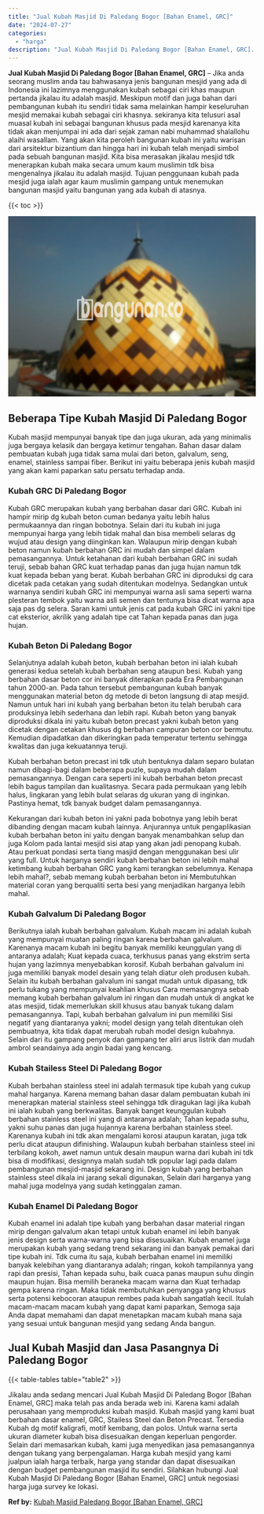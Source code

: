```yaml
---
title: "Jual Kubah Masjid Di Paledang Bogor [Bahan Enamel, GRC]"
date: "2024-07-27"
categories: 
  - "harga"
description: "Jual Kubah Masjid Di Paledang Bogor [Bahan Enamel, GRC]. Jikalau anda sedang mencari Jual Kubah Masjid Di Paledang Bogor [Bahan Enamel, GRC] maka telah pas..."
---
```


**Jual Kubah Masjid Di Paledang Bogor \[Bahan Enamel, GRC\]** – Jika anda seorang muslim anda tau bahwasanya jenis bangunan mesjid yang ada di Indonesia ini lazimnya menggunakan kubah sebagai ciri khas maupun pertanda jikalau itu adalah masjid. Meskipun motif dan juga bahan dari pembangunan kubah itu sendiri tidak sama melainkan hampir keseluruhan mesjid memakai kubah sebagai ciri khasnya. sekiranya kita telusuri asal muasal kubah ini sebagai bangunan khusus pada mesjid karenanya kita tidak akan menjumpai ini ada dari sejak zaman nabi muhammad shalallohu alaihi wasallam. Yang akan kita peroleh bangunan kubah ini yaitu warisan dari arsitektur bizantium dan hingga hari ini kubah telah menjadi simbol pada sebuah bangunan masjid. Kita bisa merasakan jikalau mesjid tdk menerapkan kubah maka secara umum kaum muslimin tdk bisa mengenalnya jikalau itu adalah masjid. Tujuan penggunaan kubah pada mesjid juga ialah agar kaum muslimin gampang untuk menemukan bangunan masjid yaitu bangunan yang ada kubah di atasnya.

{{< toc >}}

![Jual Kubah Masjid Di Paledang Bogor [Bahan Enamel, GRC]](/images/jual-kubah-masjid-37.png)

## Beberapa Tipe Kubah Masjid Di Paledang Bogor

Kubah masjid mempunyai banyak tipe dan juga ukuran, ada yang minimalis juga bergaya kelasik dan bergaya ketimur tengahan. Bahan dasar dalam pembuatan kubah juga tidak sama mulai dari beton, galvalum, seng, enamel, stainless sampai fiber. Berikut ini yaitu beberapa jenis kubah masjid yang akan kami paparkan satu persatu terhadap anda.

### Kubah GRC Di Paledang Bogor

Kubah GRC merupakan kubah yang berbahan dasar dari GRC. Kubah ini hampir mirip dg kubah beton cuman bedanya yaitu lebih halus permukaannya dan ringan bobotnya. Selain dari itu kubah ini juga mempunyai harga yang lebih tidak mahal dan bisa membeli selaras dg wujud atau design yang diinginkan kan. Walaupun mirip dengan kubah beton namun kubah berbahan GRC ini mudah dan simpel dalam pemasangannya. Untuk ketahanan dari kubah berbahan GRC ini sudah teruji, sebab bahan GRC kuat terhadap panas dan juga hujan namun tdk kuat kepada beban yang berat. Kubah berbahan GRC ini diproduksi dg cara dicetak pada cetakan yang sudah ditentukan modelnya. Sedangkan untuk warnanya sendiri kubah GRC ini mempunyai warna asli sama seperti warna plesteran tembok yaitu warna asli semen dan tentunya bisa dicat warna apa saja pas dg selera. Saran kami untuk jenis cat pada kubah GRC ini yakni tipe cat eksterior, akrilik yang adalah tipe cat Tahan kepada panas dan juga hujan.

### Kubah Beton Di Paledang Bogor

Selanjutnya adalah kubah beton, kubah berbahan beton ini ialah kubah generasi kedua setelah kubah berbahan seng ataupun besi. Kubah yang berbahan dasar beton cor ini banyak diterapkan pada Era Pembangunan tahun 2000-an. Pada tahun tersebut pembangunan kubah banyak menggunakan material beton dg metode di beton langsung di atap mesjid. Namun untuk hari ini kubah yang berbahan beton itu telah berubah cara produksinya lebih sederhana dan lebih rapi. Kubah beton yang banyak diproduksi dikala ini yaitu kubah beton precast yakni kubah beton yang dicetak dengan cetakan khusus dg berbahan campuran beton cor bermutu. Kemudian dipadatkan dan dikeringkan pada temperatur tertentu sehingga kwalitas dan juga kekuatannya teruji.

Kubah berbahan beton precast ini tdk utuh bentuknya dalam separo bulatan namun dibagi-bagi dalam beberapa puzle, supaya mudah dalam pemasangannya. Dengan cara seperti ini kubah berbahan beton precast lebih bagus tampilan dan kualitasnya. Secara pada permukaan yang lebih halus, lingkaran yang lebih bulat selaras dg ukuran yang di inginkan. Pastinya hemat, tdk banyak budget dalam pemasangannya.

Kekurangan dari kubah beton ini yakni pada bobotnya yang lebih berat dibanding dengan macam kubah lainnya. Anjurannya untuk pengaplikasian kubah berbahan beton ini yaitu dengan banyak menambahkan selup dan juga Kolom pada lantai mesjid sisi atap yang akan jadi penopang kubah. Atau perkuat pondasi serta tiang masjid dengan menggunakan besi ulir yang full. Untuk harganya sendiri kubah berbahan beton ini lebih mahal ketimbang kubah berbahan GRC yang kami terangkan sebelumnya. Kenapa lebih mahal?, sebab memang kubah berbahan beton ini Membutuhkan material coran yang berqualiti serta besi yang menjadikan harganya lebih mahal.

### Kubah Galvalum Di Paledang Bogor

Berikutnya ialah kubah berbahan galvalum. Kubah macam ini adalah kubah yang mempunyai muatan paling ringan karena berbahan galvalum. Karenanya macam kubah ini begitu banyak memiliki keunggulan yang di antaranya adalah; Kuat kepada cuaca, terkhusus panas yang ekstrim serta hujan yang lazimnya menyebabkan korosif. Kubah berbahan galvalum ini juga memiliki banyak model desain yang telah diatur oleh produsen kubah. Selain itu kubah berbahan galvalum ini sangat mudah untuk dipasang, tdk perlu tukang yang mempunyai keahlian khusus Cara memasangnya sebab memang kubah berbahan galvalum ini ringan dan mudah untuk di angkat ke atas mesjid, tidak memerlukan skill khusus atau banyak tukang dalam pemasangannya. Tapi, kubah berbahan galvalum ini pun memiliki Sisi negatif yang diantaranya yakni; model design yang telah ditentukan oleh pembuatnya, kita tidak dapat merubah rubah model design kubahnya. Selain dari itu gampang penyok dan gampang ter aliri arus listrik dan mudah ambrol seandainya ada angin badai yang kencang.

### Kubah Stailess Steel Di Paledang Bogor

Kubah berbahan stainless steel ini adalah termasuk tipe kubah yang cukup mahal harganya. Karena memang bahan dasar dalam pembuatan kubah ini menerapkan material stainless steel sehingga tdk diragukan lagi jika kubah ini ialah kubah yang berkwalitas. Banyak banget keunggulan kubah berbahan stainless steel ini yang di antaranya adalah; Tahan kepada suhu, yakni suhu panas dan juga hujannya karena berbahan stainless steel. Karenanya kubah ini tdk akan mengalami korosi ataupun karatan, juga tdk perlu dicat ataupun difinishing. Walaupun kubah berbahan stainless steel ini terbilang kokoh, awet namun untuk desain maupun warna dari kubah ini tdk bisa di modifikasi, designnya malah sudah tdk popular lagi pada dalam pembangunan mesjid-masjid sekarang ini. Design kubah yang berbahan stainless steel dikala ini jarang sekali digunakan, Selain dari harganya yang mahal juga modelnya yang sudah ketinggalan zaman.

### Kubah Enamel Di Paledang Bogor

Kubah enamel ini adalah tipe kubah yang berbahan dasar material ringan mirip dengan galvalum akan tetapi untuk kubah enamel ini lebih banyak jenis design serta warna-warna yang bisa disesuaikan. Kubah enamel juga merupakan kubah yang sedang trend sekarang ini dan banyak pemakai dari tipe kubah ini. Tdk cuma itu saja, kubah berbahan enamel ini memiliki banyak kelebihan yang diantaranya adalah; ringan, kokoh tampilannya yang rapi dan presisi, Tahan kepada suhu, baik cuaca panas maupun suhu dingin maupun hujan. Bisa memilih beraneka macam warna dan Kuat terhadap gempa karena ringan. Maka tidak membutuhkan penyangga yang khusus serta potensi kebocoran ataupun rembes pada kubah sangatlah kecil. Itulah macam-macam macam kubah yang dapat kami paparkan, Semoga saja Anda dapat memahami dan dapat menetapkan macam kubah mana saja yang sesuai untuk bangunan mesjid yang sedang Anda bangun.

## Jual Kubah Masjid dan Jasa Pasangnya Di Paledang Bogor

{{< table-tables table="table2" >}}

Jikalau anda sedang mencari Jual Kubah Masjid Di Paledang Bogor \[Bahan Enamel, GRC\] maka telah pas anda berada web ini. Karena kami adalah perusahaan yang memproduksi kubah masjid. Kubah masjid yang kami buat berbahan dasar enamel, GRC, Stailess Steel dan Beton Precast. Tersedia Kubah dg motif kaligrafi, motif kembang, dan polos. Untuk warna serta ukuran diameter kubah bisa disesuaikan dengan keperluan pengorder. Selain dari memasarkan kubah, kami juga menyedikan jasa pemasangannya dengan tukang yang berpengalaman. Harga kubah mesjid yang kami jualpun ialah harga terbaik, harga yang standar dan dapat disesuaikan dengan budget pembangunan masjid itu sendiri. Silahkan hubungi Jual Kubah Masjid Di Paledang Bogor \[Bahan Enamel, GRC\] untuk negosiasi harga juga survey ke lokasi.

**Ref by:** [Kubah Masjid Paledang Bogor [Bahan Enamel, GRC]](https://id.wikipedia.org/wiki/Kubah)

